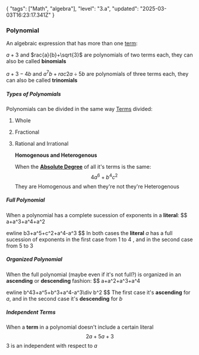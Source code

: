{
  "tags": ["Math", "algebra"],
  "level": "3.a",
  "updated": "2025-03-03T16:23:17.341Z"
}



### Polynomial

An algebraic expression that has more than one [term](<Algebraic Term.md>):

$a+3$  and  $rac{a}{b}+\sqrt{3}$ are polynomials of two terms each, they can also be called **binomials** 

$a+3-4b$  and  $a^7b+rac{2}{a}\div5b$ are polynomials of three terms each, they can also be called **trinomials** 



##### Types of Polynomials

Polynomials can be divided in the same way [Terms](<Algebraic Term.md>) divided:

1. Whole

2. Fractional

3. Rational and Irrational

   **Homogenous and Heterogenous**

   When the [**Absolute Degree**](<Algebraic Term.md>) of all it's terms is the same:
   $$
   4a^6 +b^4c^2
   $$
   They are Homogenous and when they're not they're Heterogenous

   

##### Full Polynomial

When a polynomial has a complete sucession of exponents in a **literal**:
$$
a+a^3+a^4+a^2

ewline
b3+a^5+c^2+a^4-a^3
$$
In both cases the **literal** $a$ has a full sucession of exponents in the first case from $1$ to $4$ , and in the second case from $5$ to $3$



##### Organized Polynomial

When the full polynomial (maybe even if it's not full?) is organized in an **ascending** or **descending** fashion:
$$
a+a^2+a^3+a^4

ewline
b^43+a^5+b^3+a^4-a^3\div b^2
$$
The first case it's **ascending** for $a$, and in the second case it's **descending** for $b$ 



##### Independent Terms

When a **term** in a polynomial doesn't include a certain literal 
$$
2a+5a+3
$$
$3$ is an independent with respect to $a$